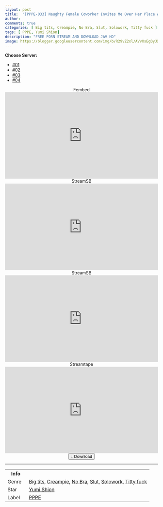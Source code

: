 ```yaml
---
layout: post
title:  "[PPPE-033] Naughty Female Coworker Invites Me Over Her Place After I Miss The Last Train Home… She’s So Vulnerable With Her Bare Tits On Full Display Giving My Dick A Rush Of Excitement! I Rub Her Tits And Fuck Till The Sun Comes Up With Creampie Loads! Shion Yumi"
author: 
comments: true
categories: [ Big tits, Creampie, No Bra, Slut, Solowork, Titty fuck ]
tags: [ PPPE, Yumi Shion]
description: "FREE PORN STREAM AND DOWNLOAD JAV HD"
image: https://blogger.googleusercontent.com/img/b/R29vZ2xl/AVvXsEgDyJXeWEkUVZgBJoVFnMZON75wTCozaBZZi_FymoNGpjPYifMxikeCE0jNcbUNQtJQj7Rrea2rkDcWdXsiXpS9zejpNo8MiFzzvQwoqBAzjKmUUzAYccj4D6HemQqvxwZUsTIBsA7e_6X6C2fY4SNPQBlkbeVlCKLwPOQGfvadht62zmYRuoTm2ge0/s1600/pppe033pl.jpg
---
```


<div id="utb">
<b>Choose Server:</b>
<ul id="udltb">
<li><a href="#tab1">#01</a></li>
<li><a href="#tab2">#02</a></li>
<li><a href="#tab3">#03</a></li>
<li><a href="#tab4">#04</a></li>
</ul>
<div id="udlctn">
<div id="tab1">
<!--- #01 Start --->
<center>Fembed</center>
<div style="padding-bottom:56.25%; position:relative; display:block; width: 100%">
  <iframe width="100%" height="100%"
    src="https://watchjavnow.xyz/v/x8j2gt5le1zn5zq"
    frameborder="0" allowfullscreen="" style="position:absolute; top:0; left: 0">
  </iframe>
</div>
<!--- #01 End --->
</div>
<div id="tab2">
<!--- #02 Start --->
<center>StreamSB</center>
<div style="padding-bottom:56.25%; position:relative; display:block; width: 100%">
  <iframe width="100%" height="100%"
    src="https://javside.com/e/hcs6swptyzxe.html"
    frameborder="0" allowfullscreen="" style="position:absolute; top:0; left: 0">
  </iframe>
</div>
<!--- #02 End --->
</div>
<div id="tab3">
<!--- #03 Start --->
<center>StreamSB</center>
<div style="padding-bottom:56.25%; position:relative; display:block; width: 100%">
  <iframe width="100%" height="100%"
    src="https://sbfull.com/e/gu1nxzf8m8rb.html"
    frameborder="0" allowfullscreen="" style="position:absolute; top:0; left: 0">
  </iframe>
</div>
<!--- #03 End --->
</div>
<div id="tab4">
<!--- #04 Start --->
<center>Streamtape</center>
<div style="padding-bottom:56.25%; position:relative; display:block; width: 100%">
  <iframe width="100%" height="100%"
    src="https://streamtape.com/e/mwO6BRQ07Xtkb7/PPPE-033.mp4"
    frameborder="0" allowfullscreen="" style="position:absolute; top:0; left: 0">
  </iframe>
</div>
<!--- #04 End --->
</div>
</div>
</div>

<center>
<a href="/d/pppe-033">
<button class="btn btn-outline-dark py-2 px-5 d-block w-100 show-comments"><b>&darr;</b> Download</button>
</a>
</center>
<hr />
<table>
  <tr>
    <th>Info</th>
  </tr>
  <tr>
    <td>Genre &nbsp;</td>
    <td> <a href="/categories#Big-tits">Big tits</a>, <a href="/categories#Creampie">Creampie</a>, <a href="/categories#No-Bra">No Bra</a>, <a href="/categories#Slut">Slut</a>, <a href="/categories#Solowork">Solowork</a>, <a href="/categories#Titty-fuck">Titty fuck</a></td>
  </tr>
  <tr>
    <td>Star</td>
    <td> <a href="/tags#Yumi-Shion">Yumi Shion</a></td>
  </tr>
  <tr>
    <td>Label</td>
    <td> <a href="/tags#STARS">PPPE</a></td>
  </tr>
</table>
